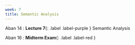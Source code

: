 ```yaml
---
week: 7
title: Semantic Analysis
---
```


Aban 14
: **Lecture 7**{: .label .label-purple } Semantic Analysis

Aban 16
: **Midterm Exam**{: .label .label-red }